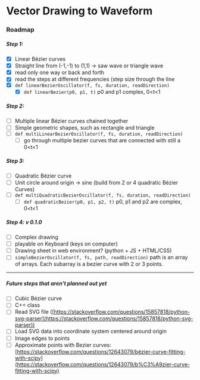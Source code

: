 # Vector Drawing to Waveform

### Roadmap

##### Step 1:

- [x]  Linear Bézier curves
- [x]  Straight line from (-1,-1) to (1,1) → saw wave or triangle wave
- [x]  read only one way or back and forth
- [x]  read the steps at different frequencies (step size through the line
- [x]  `def linearBezierOscillator(f, fs, duration, readDirection)`
    - [x]  `def linearBezier(p0, p1, t)` p0 and p1 complex, 0\<t\<1

##### Step 2:

- [ ]  Multiple linear Bézier curves chained together
- [ ]  Simple geometric shapes, such as rectangle and triangle
- [ ]  `def multiLinearBezierOscillator(f, fs, duration, readDirection)`
    - [ ]  go through multiple bezier curves that are connected with still a 0\<t\<1

##### Step 3:

- [ ]  Quadratic Bézier curve
- [ ]  Unit circle around origin → sine (build from 2 or 4 quadratic Bézier Curves)
- [ ]  `def multiQuadraticBezierOscillator(f, fs, duration, readDirection)`
    - [ ]  `def quadraticBezier(p0, p1, p2, t)` p0, p1 and p2 are complex, 0\<t\<1

##### Step 4: v 0.1.0

- [ ]  Complex drawing
- [ ]  playable on Keyboard (keys on computer)
- [ ]  Drawing sheet in web environment? (python + JS + HTML/CSS)
- [ ]  `simpleBezierOscillator(f, fs, path, readDirection)` path is an array of arrays. Each subarray is a bezier curve with 2 or 3 points.

--------------------------------
##### Future steps that aren't planned out yet

- [ ]  Cubic Bézier curve
- [ ]  C++ class
- [ ]  Read SVG file ([https://stackoverflow.com/questions/15857818/python-svg-parser](https://stackoverflow.com/questions/15857818/python-svg-parser))
- [ ]  Load SVG data into coordinate system centered around origin
- [ ]  Image edges to points
- [ ]  Approximate points with Bezier curves: [https://stackoverflow.com/questions/12643079/bézier-curve-fitting-with-scipy](https://stackoverflow.com/questions/12643079/b%C3%A9zier-curve-fitting-with-scipy)

